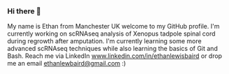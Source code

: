 ### Hi there 👋
My name is Ethan from Manchester UK welcome to my GitHub profile.
I'm currently working on scRNAseq analysis of Xenopus tadpole spinal cord during regrowth after amputation.
I'm currently learning some more advanced scRNAseq techniques while also learning the basics of Git and Bash.
Reach me via LinkedIn www.linkedin.com/in/ethanlewisbaird or drop me an email ethanlewbaird@gmail.com :)
<!--
**ethanlewisbaird/ethanlewisbaird** is a ✨ _special_ ✨ repository because its `README.md` (this file) appears on your GitHub profile.

Here are some ideas to get you started:

- 🔭 I’m currently working on ...
- 🌱 I’m currently learning ...
- 👯 I’m looking to collaborate on ...
- 🤔 I’m looking for help with ...
- 💬 Ask me about ...
- 📫 How to reach me: ...
- 😄 Pronouns: ...
- ⚡ Fun fact: ...
-->
